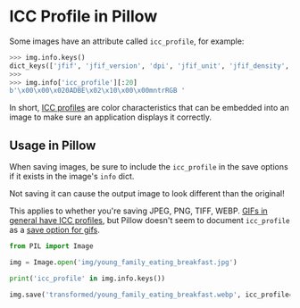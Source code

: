 # ICC Profile in Pillow

Some images have an attribute called `icc_profile`, for example:
```python
>>> img.info.keys()
dict_keys(['jfif', 'jfif_version', 'dpi', 'jfif_unit', 'jfif_density', 'exif', 'photoshop', 'icc_profile'])
>>>
>>> img.info['icc_profile'][:20]
b'\x00\x00\x020ADBE\x02\x10\x00\x00mntrRGB '
```

In short, [ICC profiles](https://www.graphicsmill.com/docs/gm/working-with-embedded-icc-profiles.htm#:~:text=In%20color%20management%2C%20an%20ICC,correctly%20color%20match%20the%20file.) are color characteristics that can be embedded into an image to make sure an application displays it correctly.

## Usage in Pillow
When saving images, be sure to include the `icc_profile` in the save options if it exists in the image's `info` dict.

Not saving it can cause the output image to look different than the original!

This applies to whether you're saving JPEG, PNG, TIFF, WEBP. [GIFs in general have ICC profiles](http://justsolve.archiveteam.org/wiki/ICC_profile#:~:text=In%20a%20GIF%20file%2C%20an,uses%20application%20identifier%20%22ICCRGBG1012%22.), but Pillow doesn't seem to document `icc_profile` as a [save option for gifs](https://pillow.readthedocs.io/en/stable/handbook/image-file-formats.html#gif-saving).

```python
from PIL import Image

img = Image.open('img/young_family_eating_breakfast.jpg')

print('icc_profile' in img.info.keys())

img.save('transformed/young_family_eating_breakfast.webp', icc_profile=img.info['icc_profile'])
```

